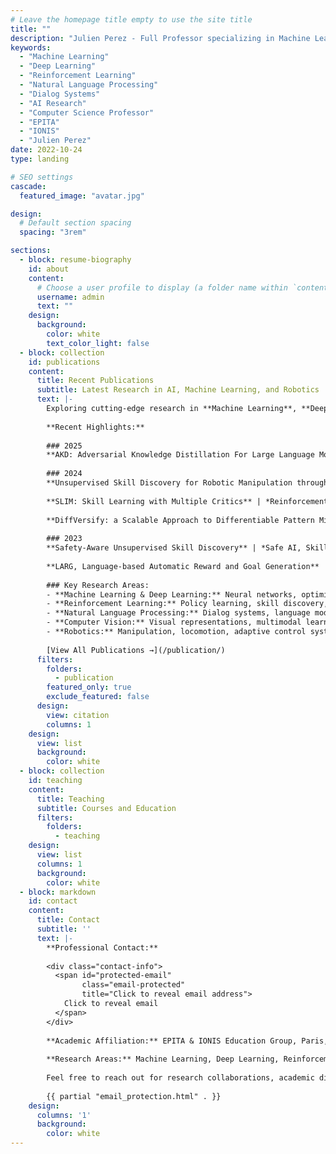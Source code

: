 ```yaml
---
# Leave the homepage title empty to use the site title
title: ""
description: "Julien Perez - Full Professor specializing in Machine Learning, Deep Learning, Reinforcement Learning, Natural Language Processing, and AI Research at EPITA and IONIS Education Group"
keywords:
  - "Machine Learning"
  - "Deep Learning"
  - "Reinforcement Learning"
  - "Natural Language Processing"
  - "Dialog Systems"
  - "AI Research"
  - "Computer Science Professor"
  - "EPITA"
  - "IONIS"
  - "Julien Perez"
date: 2022-10-24
type: landing

# SEO settings
cascade:
  featured_image: "avatar.jpg"

design:
  # Default section spacing
  spacing: "3rem"

sections:
  - block: resume-biography
    id: about
    content:
      # Choose a user profile to display (a folder name within `content/authors/`)
      username: admin
      text: ""
    design:
      background:
        color: white
        text_color_light: false
  - block: collection
    id: publications
    content:
      title: Recent Publications
      subtitle: Latest Research in AI, Machine Learning, and Robotics
      text: |-
        Exploring cutting-edge research in **Machine Learning**, **Deep Learning**, **Reinforcement Learning**, **Natural Language Processing**, **Robotics**, and **AI Systems**.
        
        **Recent Highlights:**
        
        ### 2025
        **AKD: Adversarial Knowledge Distillation For Large Language Models Alignment on Coding tasks** | *Large Language Models, Knowledge Distillation, Code Generation*
        
        ### 2024
        **Unsupervised Skill Discovery for Robotic Manipulation through Automatic Task Generation** | *Robotics, Skill Discovery, Manipulation*
        
        **SLIM: Skill Learning with Multiple Critics** | *Reinforcement Learning, Multi-Critic Networks*
        
        **DiffVersify: a Scalable Approach to Differentiable Pattern Mining** | *Pattern Mining, Deep Learning*
        
        ### 2023
        **Safety‑Aware Unsupervised Skill Discovery** | *Safe AI, Skill Learning, Robotics*
        
        **LARG, Language‑based Automatic Reward and Goal Generation** | *NLP, Reward Learning, Language Models*
        
        ### Key Research Areas:
        - **Machine Learning & Deep Learning:** Neural networks, optimization, representation learning
        - **Reinforcement Learning:** Policy learning, skill discovery, safe AI, robotics control
        - **Natural Language Processing:** Dialog systems, language models, text understanding
        - **Computer Vision:** Visual representations, multimodal learning, robotics perception
        - **Robotics:** Manipulation, locomotion, adaptive control systems
        
        [View All Publications →](/publication/)
      filters:
        folders:
          - publication
        featured_only: true
        exclude_featured: false
      design:
        view: citation
        columns: 1
    design:
      view: list
      background:
        color: white
  - block: collection
    id: teaching
    content:
      title: Teaching
      subtitle: Courses and Education
      filters:
        folders:
          - teaching
    design:
      view: list
      columns: 1
      background:
        color: white
  - block: markdown
    id: contact
    content:
      title: Contact
      subtitle: ''
      text: |-
        **Professional Contact:**
        
        <div class="contact-info">
          <span id="protected-email" 
                class="email-protected"
                title="Click to reveal email address">
            Click to reveal email
          </span>
        </div>
        
        **Academic Affiliation:** EPITA & IONIS Education Group, Paris, France
        
        **Research Areas:** Machine Learning, Deep Learning, Reinforcement Learning, NLP, Robotics
        
        Feel free to reach out for research collaborations, academic discussions, or inquiries about AI and machine learning projects.
        
        {{ partial "email_protection.html" . }}
    design:
      columns: '1'
      background:
        color: white
---
```

